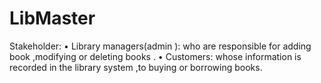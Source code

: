 # LibMaster
Stakeholder:
• Library managers(admin ): who are responsible for adding book
,modifying or deleting books .
• Customers: whose information is recorded in the library system ,to buying or borrowing books.
